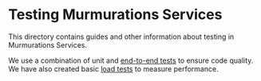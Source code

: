 # Testing Murmurations Services

This directory contains guides and other information about testing in Murmurations Services.

We use a combination of unit and [end-to-end tests](/docs/testing/end-to-end-testing.md) to ensure code quality. We have also created basic [load tests](/docs/testing/load-testing.md) to measure performance.
